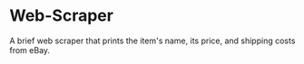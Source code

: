 # Web-Scraper
A brief web scraper that prints the item's name, its price, and shipping costs from eBay. 
